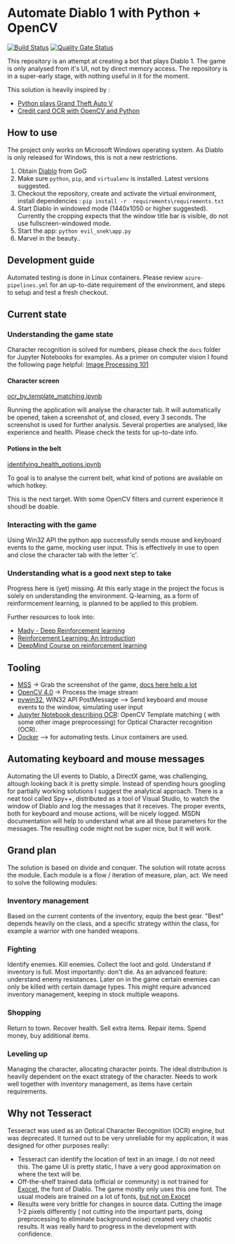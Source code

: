 # Automate Diablo 1 with Python + OpenCV

[![Build Status](https://dev.azure.com/hosszub/evil_snek/_apis/build/status/hosszubalazs.evil_snek?branchName=master)](https://dev.azure.com/hosszub/evil_snek/_build/latest?definitionId=1&branchName=master)
[![Quality Gate Status](https://sonarcloud.io/api/project_badges/measure?project=hosszubalazs_evil_snek&metric=alert_status)](https://sonarcloud.io/dashboard?id=hosszubalazs_evil_snek)

This repository is an attempt at creating a bot that plays Diablo 1. The game is only analysed from it's UI, not by direct memory access. The repository is in a super-early stage, with nothing useful in it for the moment.

This solution is heavily inspired by :

- [Python plays Grand Theft Auto V](https://www.youtube.com/watch?v=ks4MPfMq8aQ)
- [Credit card OCR with OpenCV and Python](https://www.pyimagesearch.com/2017/07/17/credit-card-ocr-with-opencv-and-python/)

## How to use

The project only works on Microsoft Windows operating system. As Diablo is only released for Windows, this is not a new restrictions.

1. Obtain [Diablo](https://www.gog.com/game/diablo) from GoG
2. Make sure `python`, `pip`, and `virtualenv` is installed. Latest versions suggested.
3. Checkout the repository, create and activate the virtual environment, install dependencies : `pip install -r  requirements\requirements.txt`
4. Start Diablo in windowed mode (1440x1050 or higher suggested). Currently the cropping expects that the window title bar is visible, do not use fullscreen-windowed mode.
5. Start the app: `python evil_snek\app.py`
6. Marvel in the beauty..

## Development guide

Automated testing is done in Linux containers. Please review `azure-pipelines.yml` for an up-to-date requirement of the environment, and steps to setup and test a fresh checkout.

## Current state

### Understanding the game state

Character recognition is solved for numbers, please check the `docs` folder for Jupyter Notebooks for examples.
As a primer on computer vision I found the following page helpful: [Image Processing 101](https://codewords.recurse.com/issues/six/image-processing-101)

#### Character screen

[ocr_by_template_matching.ipynb](docs/ocr_by_template_matching.ipynb)

Running the application will analyse the character tab. It will automatically be opened, taken a screenshot of, and closed, every 3 seconds.
The screenshot is used for further analysis. Several properties are analysed, like experience and health. Please check the tests for up-to-date info.

#### Potions in the belt

[identifying_health_potions.ipynb](docs/ocr_by_template_matching.ipynb)

To goal is to analyse the current belt, what kind of potions are available on which hotkey.

This is the next target. With some OpenCV filters and current experience it shoudl be doable.

### Interacting with the game

Using Win32 API the python app successfully sends mouse and keyboard events to the game, mocking user input. This is effectively in use to open and close the character tab with the letter 'c'.

### Understanding what is a good next step to take

Progress here is (yet) missing. At this early stage in the project the focus is solely on understanding the environment.
Q-learning, as a form of reinformcement learning, is planned to be applied to this problem.

Further resources to look into:

- [Mady - Deep Reinforcement learning](https://medium.com/deep-math-machine-learning-ai/ch-13-deep-reinforcement-learning-deep-q-learning-and-policy-gradients-towards-agi-a2a0b611617e)
- [Reinforcement Learning: An Introduction](http://web.stanford.edu/class/psych209/Readings/SuttonBartoIPRLBook2ndEd.pdf)
- [DeepMind Course on reinforcement learning](https://www.youtube.com/watch?v=2pWv7GOvuf0)

## Tooling

- [MSS](https://pypi.org/project/mss/) -> Grab the screenshot of the game, [docs here help a lot](https://python-mss.readthedocs.io/examples.html#opencv-numpy)
- [OpenCV 4.0](https://pypi.org/project/opencv-python/) -> Process the image stream
- [pywin32](https://pypi.org/project/pywin32/), WIN32 API PostMessage --> Send keyboard and mouse events to the window, simulating user input
- [Jupyter Notebook describing OCR](docs/ocr_by_template_matching.ipynb): OpenCV Template matching ( with some other image preprocessing) for Optical Character recognition (OCR).
- [Docker](https://www.docker.com/) --> for automating tests. Linux containers are used.
  
## Automating keyboard and mouse messages

Automating the UI events to Diablo, a DirectX game, was challenging, altough looking back it is pretty simple. Instead of spending hours googling for partially working solutions I suggest the analytical approach. There is a neat tool called Spy++, distributed as a tool of Visual Studio, to watch the window of Diablo and log the messages that it receives. The proper events, both for keyboard and mouse actions, will be nicely logged. MSDN documentation will help to understand what are all those parameters for the messages. The resulting code might not be super nice, but it will work.

## Grand plan

The solution is based on divide and conquer. The solution will rotate across the module. Each module is a flow / iteration of measure, plan, act. We need to solve the following modules:

### Inventory management

Based on the current contents of the inventory, equip the best gear. "Best" depends heavily on the class, and a specific strategy within the class, for example a warrior with one handed weapons.

### Fighting

Identify enemies. Kill enemies. Collect the loot and gold. Understand if inventory is full. Most importantly: don't die.
As an advanced feature: understand enemy resistances. Later on in the game certain enemies can only be killed with certain damage types. This might require advanced inventory management, keeping in stock multiple weapons.

### Shopping

Return to town. Recover health. Sell extra items. Repair items. Spend money, buy additional items.

### Leveling up

Managing the character, allocating character points. The ideal distribution is heavily dependent on the exact strategy of the character. Needs to work well together with inventory management, as items have certain requirements.

## Why not Tesseract

Tesseract was used as an Optical Character Recognition (OCR) engine, but was deprecated. It turned out to be very unreliable for my application, it was designed for other purposes really:

- Tesseract can identify the location of text in an image. I do not need this. The game UI is pretty static, I have a very good approximation on where the text will be.
- Off-the-shelf trained data (official or community) is not trained for [Exocet](https://fonts.adobe.com/fonts/exocet), the font of Diablo. The game mostly only uses this one font. The usual models are trained on a lot of fonts, [but not on Exocet](https://github.com/tesseract-ocr/tesseract/blob/master/src/training/language-specific.sh)
- Results were very brittle for changes in source data. Cutting the image 1-2 pixels differently ( not cutting into the important parts, doing preprocessing to eliminate background noise) created very chaotic results. It was really hard to progress in the development with confidence.
